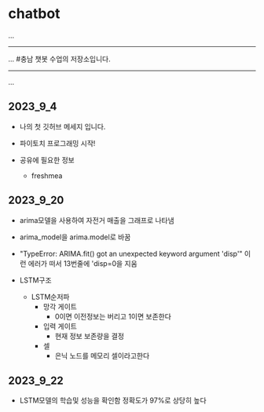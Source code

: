 # chatbot
...
- - - 
...
#충남 챗봇 수업의 저장소입니다.


- - -
...
## 2023_9_4

* 나의 첫 깃허브 메세지 입니다.

* 파이토치 프로그래밍 시작!

* 공유에 필요한 정보
    * freshmea

## 2023_9_20 
* arima모델을 사용하여 자전거 매출을 그래프로 나타냄
* arima_model을 arima.model로 바꿈
* "TypeError: ARIMA.fit() got an unexpected keyword argument 'disp'" 이런 에러가 떠서 13번줄에   'disp=0을 지움

* LSTM구조
    * LSTM순저파
        * 망각 게이트
            * 0이면 이전정보는 버리고 1이면 보존한다
        * 입력 게이트
            * 현재 정보 보존량을 결정
        * 셀
            * 은닉 노드를 메모리 셀이라고한다


## 2023_9_22
* LSTM모델의 학습및 성능을 확인함 정확도가 97%로 상당히 높다

